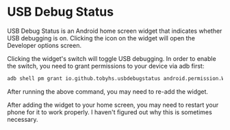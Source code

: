 # USB Debug Status

USB Debug Status is an Android home screen widget that indicates whether USB
debugging is on. Clicking the icon on the widget will open the Developer
options screen.

Clicking the widget's switch will toggle USB debugging. In order to enable the
switch, you need to grant permissions to your device via adb first:
```sh
adb shell pm grant io.github.tobyhs.usbdebugstatus android.permission.WRITE_SECURE_SETTINGS
```
After running the above command, you may need to re-add the widget.

After adding the widget to your home screen, you may need to restart your phone
for it to work properly. I haven't figured out why this is sometimes necessary.
